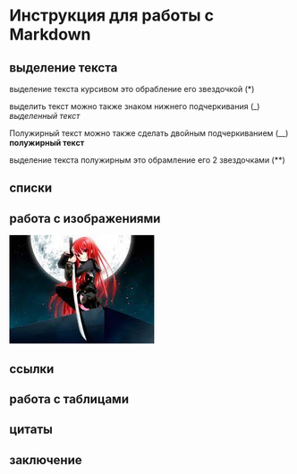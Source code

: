 # Инструкция для работы с Markdown

## выделение текста
выделение текста курсивом это обрабление его звездочкой (*)

выделить текст можно также знаком нижнего подчеркивания (_)
_выделенный текст_

Полужирный текст можно также сделать двойным подчеркиванием (__)
__полужирный текст__

выделение текста полужирным это обрамление его 2 звездочками (**)
## списки

## работа с изображениями

![Сэйлормун](anime.jpg)

## ссылки

## работа с таблицами

## цитаты

## заключение

